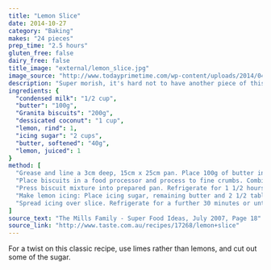 ```yaml
---
title: "Lemon Slice"
date: 2014-10-27
category: "Baking"
makes: "24 pieces"
prep_time: "2.5 hours"
gluten_free: false
dairy_free: false
title_image: "external/lemon_slice.jpg"
image_source: "http://www.todayprimetime.com/wp-content/uploads/2014/04/Lemon-slice.jpg"
description: "Super morish, it's hard not to have another piece of this delectable slice"
ingredients: {
  "condensed milk": "1/2 cup",
  "butter": "100g",
  "Granita biscuits": "200g",
  "dessicated coconut": "1 cup",
  "lemon, rind": 1,
  "icing sugar": "2 cups",
  "butter, softened": "40g",
  "lemon, juiced": 1
}
method: [
  "Grease and line a 3cm deep, 15cm x 25cm pan. Place 100g of butter in the microwave for 30 seconds on high, then mix in the condensed milk until combined.",
  "Place biscuits in a food processor and process to fine crumbs. Combine crumbs, coconut and 2 teaspoons lemon rind in a bowl. Add hot butter mixture. Stir until well combined.",
  "Press biscuit mixture into prepared pan. Refrigerate for 1 1/2 hours or until firm.",
  "Make lemon icing: Place icing sugar, remaining butter and 2 1/2 tablespoons lemon juice in a bowl. Beat with a wooden spoon until smooth.",
  "Spread icing over slice. Refrigerate for a further 30 minutes or until icing has set. Cut into pieces."
]
source_text: "The Mills Family - Super Food Ideas, July 2007, Page 18"
source_link: "http://www.taste.com.au/recipes/17268/lemon+slice"
---
```

For a twist on this classic recipe, use limes rather than lemons, and cut out
some of the sugar.

